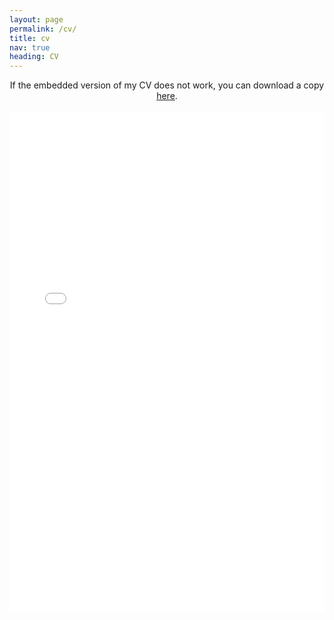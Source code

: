 ```yaml
---
layout: page
permalink: /cv/
title: cv
nav: true
heading: CV
---
```



<center>
If the embedded version of my CV does not work, you can download a copy <a href="/assets/pdf/240306-cv-spring.pdf" target="_blank">here</a>.
</center>

<br>

<center>
<object data="/assets/pdf/cv_pdf.pdf#view=FitH&pagemode=none" width="100%" height="800px" type="application/pdf">
    <embed src="/assets/pdf/cv_pdf.pdf#view=FitH&pagemode=none" width="100%" height="800px" type="application/pdf" />
</object>
</center>
<!-- layout: cv
permalink: /cv/
title: cv
nav: true
nav_order: 4
cv_pdf: cv_pdf.pdf
redirect: assets/pdf/cv_pdf.pdf
description:  -->
